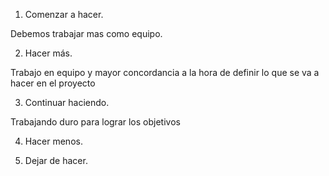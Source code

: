 1. Comenzar a hacer.

Debemos trabajar mas como equipo.

2. Hacer más.

Trabajo en equipo y mayor concordancia a la hora de definir lo que se va a hacer en el proyecto

3. Continuar haciendo.

Trabajando duro para lograr los objetivos

4. Hacer menos.


5. Dejar de hacer.